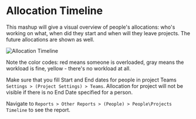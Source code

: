 Allocation Timeline
=======================

This mashup will give a visual overview of people's allocations: who's working on what, when did they start and when will they leave projects. The future allocations are shown as well. 

![Allocation Timeline](https://github.com/TargetProcess/TP3MashupLibrary/raw/master/Allocation%20Timeline/AllocationTimeline.png)

Note the color codes: red means someone is overloaded, gray means the workload is fine, yellow - there's no workload at all.

Make sure that you fill Start and End dates for people in project Teams ```Settings > (Project Settings) > Teams```. Allocation for project will not be visible if there is no End Date specified for a person.

Navigate to ```Reports > Other Reports > (People) > People\Projects Timeline``` to see the report.
